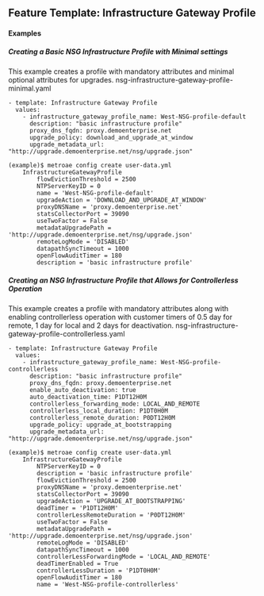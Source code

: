 ## Feature Template: Infrastructure Gateway Profile
#### Examples

##### Creating a Basic NSG Infrastructure Profile with Minimal settings
This example creates a profile with mandatory attributes and minimal optional attributes for upgrades.  nsg-infrastructure-gateway-profile-minimal.yaml
```
- template: Infrastructure Gateway Profile
  values:
    - infrastructure_gateway_profile_name: West-NSG-profile-default
      description: "basic infrastructure profile"
      proxy_dns_fqdn: proxy.demoenterprise.net
      upgrade_policy: download_and_upgrade_at_window
      upgrade_metadata_url: "http://upgrade.demoenterprise.net/nsg/upgrade.json"

```
```
(example)$ metroae config create user-data.yml
    InfrastructureGatewayProfile
        flowEvictionThreshold = 2500
        NTPServerKeyID = 0
        name = 'West-NSG-profile-default'
        upgradeAction = 'DOWNLOAD_AND_UPGRADE_AT_WINDOW'
        proxyDNSName = 'proxy.demoenterprise.net'
        statsCollectorPort = 39090
        useTwoFactor = False
        metadataUpgradePath = 'http://upgrade.demoenterprise.net/nsg/upgrade.json'
        remoteLogMode = 'DISABLED'
        datapathSyncTimeout = 1000
        openFlowAuditTimer = 180
        description = 'basic infrastructure profile'

```

##### Creating an NSG Infrastructure Profile that Allows for Controllerless Operation
This example creates a profile with mandatory attributes along with enabling controllerless operation with customer timers of 0.5 day for remote, 1 day for local and 2 days for deactivation.  nsg-infrastructure-gateway-profile-controllerless.yaml
```
- template: Infrastructure Gateway Profile
  values:
    - infrastructure_gateway_profile_name: West-NSG-profile-controllerless
      description: "basic infrastructure profile"
      proxy_dns_fqdn: proxy.demoenterprise.net
      enable_auto_deactivation: true
      auto_deactivation_time: P1DT12H0M
      controllerless_forwarding_mode: LOCAL_AND_REMOTE
      controllerless_local_duration: P1DT0H0M
      controllerless_remote_duration: P0DT12H0M
      upgrade_policy: upgrade_at_bootstrapping
      upgrade_metadata_url: "http://upgrade.demoenterprise.net/nsg/upgrade.json"

```
```
(example)$ metroae config create user-data.yml
    InfrastructureGatewayProfile
        NTPServerKeyID = 0
        description = 'basic infrastructure profile'
        flowEvictionThreshold = 2500
        proxyDNSName = 'proxy.demoenterprise.net'
        statsCollectorPort = 39090
        upgradeAction = 'UPGRADE_AT_BOOTSTRAPPING'
        deadTimer = 'P1DT12H0M'
        controllerLessRemoteDuration = 'P0DT12H0M'
        useTwoFactor = False
        metadataUpgradePath = 'http://upgrade.demoenterprise.net/nsg/upgrade.json'
        remoteLogMode = 'DISABLED'
        datapathSyncTimeout = 1000
        controllerLessForwardingMode = 'LOCAL_AND_REMOTE'
        deadTimerEnabled = True
        controllerLessDuration = 'P1DT0H0M'
        openFlowAuditTimer = 180
        name = 'West-NSG-profile-controllerless'

```
